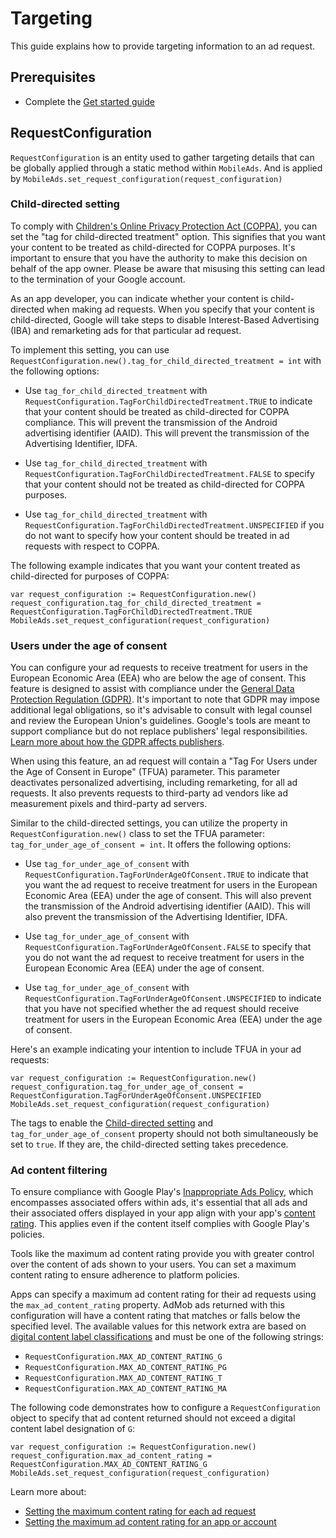 # Targeting
This guide explains how to provide targeting information to an ad request. 

## Prerequisites
- Complete the [Get started guide](../README.md)


## RequestConfiguration

`RequestConfiguration` is an entity used to gather targeting details that can be globally applied through a static method within `MobileAds`. And is applied by `MobileAds.set_request_configuration(request_configuration)`

### Child-directed setting
To comply with [Children's Online Privacy Protection Act (COPPA)](https://www.ftc.gov/tips-advice/business-center/privacy-and-security/children%27s-privacy), you can set the "tag for child-directed treatment" option. This signifies that you want your content to be treated as child-directed for COPPA purposes. It's important to ensure that you have the authority to make this decision on behalf of the app owner. Please be aware that misusing this setting can lead to the termination of your Google account.

As an app developer, you can indicate whether your content is child-directed when making ad requests. When you specify that your content is child-directed, Google will take steps to disable Interest-Based Advertising (IBA) and remarketing ads for that particular ad request.

To implement this setting, you can use `RequestConfiguration.new().tag_for_child_directed_treatment = int` with the following options:

- Use `tag_for_child_directed_treatment` with `RequestConfiguration.TagForChildDirectedTreatment.TRUE` to indicate that your content should be treated as child-directed for COPPA compliance. This will prevent the transmission of the Android advertising identifier (AAID). This will prevent the transmission of the Advertising Identifier, IDFA.

- Use `tag_for_child_directed_treatment` with `RequestConfiguration.TagForChildDirectedTreatment.FALSE` to specify that your content should not be treated as child-directed for COPPA purposes.

- Use `tag_for_child_directed_treatment` with `RequestConfiguration.TagForChildDirectedTreatment.UNSPECIFIED` if you do not want to specify how your content should be treated in ad requests with respect to COPPA.

The following example indicates that you want your content treated as child-directed for purposes of COPPA:

```gdscript
var request_configuration := RequestConfiguration.new()
request_configuration.tag_for_child_directed_treatment = RequestConfiguration.TagForChildDirectedTreatment.TRUE
MobileAds.set_request_configuration(request_configuration)
```

### Users under the age of consent

You can configure your ad requests to receive treatment for users in the European Economic Area (EEA) who are below the age of consent. This feature is designed to assist with compliance under the [General Data Protection Regulation (GDPR)](https://eur-lex.europa.eu/legal-content/EN/TXT/?uri=CELEX:32016R0679). It's important to note that GDPR may impose additional legal obligations, so it's advisable to consult with legal counsel and review the European Union's guidelines. Google's tools are meant to support compliance but do not replace publishers' legal responsibilities. [Learn more about how the GDPR affects publishers](https://support.google.com/admob/answer/7666366).

When using this feature, an ad request will contain a "Tag For Users under the Age of Consent in Europe" (TFUA) parameter. This parameter deactivates personalized advertising, including remarketing, for all ad requests. It also prevents requests to third-party ad vendors like ad measurement pixels and third-party ad servers.

Similar to the child-directed settings, you can utilize the property in `RequestConfiguration.new()` class to set the TFUA parameter: `tag_for_under_age_of_consent = int`. It offers the following options:

- Use `tag_for_under_age_of_consent` with `RequestConfiguration.TagForUnderAgeOfConsent.TRUE` to indicate that you want the ad request to receive treatment for users in the European Economic Area (EEA) under the age of consent. This will also prevent the transmission of the Android advertising identifier (AAID). This will also prevent the transmission of the Advertising Identifier, IDFA.

- Use `tag_for_under_age_of_consent` with `RequestConfiguration.TagForUnderAgeOfConsent.FALSE` to specify that you do not want the ad request to receive treatment for users in the European Economic Area (EEA) under the age of consent.

- Use `tag_for_under_age_of_consent` with `RequestConfiguration.TagForUnderAgeOfConsent.UNSPECIFIED` to indicate that you have not specified whether the ad request should receive treatment for users in the European Economic Area (EEA) under the age of consent.

Here's an example indicating your intention to include TFUA in your ad requests:

```gdscript
var request_configuration := RequestConfiguration.new()
request_configuration.tag_for_under_age_of_consent = RequestConfiguration.TagForUnderAgeOfConsent.UNSPECIFIED
MobileAds.set_request_configuration(request_configuration)
```

The tags to enable the [Child-directed setting](#child-directed-setting) and `tag_for_under_age_of_consent` property should not both simultaneously be set to `true`. If they are, the child-directed setting takes precedence.


### Ad content filtering

To ensure compliance with Google Play's [Inappropriate Ads Policy](https://support.google.com/googleplay/android-developer/answer/9857753#zippy=%2Cexamples-of-common-violations), which encompasses associated offers within ads, it's essential that all ads and their associated offers displayed in your app align with your app's [content rating](https://support.google.com/googleplay/android-developer/answer/9898843). This applies even if the content itself complies with Google Play's policies.

Tools like the maximum ad content rating provide you with greater control over the content of ads shown to your users. You can set a maximum content rating to ensure adherence to platform policies.

Apps can specify a maximum ad content rating for their ad requests using the `max_ad_content_rating` property. AdMob ads returned with this configuration will have a content rating that matches or falls below the specified level. The available values for this network extra are based on [digital content label classifications](https://support.google.com/admob/answer/7562142) and must be one of the following strings:

- `RequestConfiguration.MAX_AD_CONTENT_RATING_G`
- `RequestConfiguration.MAX_AD_CONTENT_RATING_PG`
- `RequestConfiguration.MAX_AD_CONTENT_RATING_T`
- `RequestConfiguration.MAX_AD_CONTENT_RATING_MA`

The following code demonstrates how to configure a `RequestConfiguration` object to specify that ad content returned should not exceed a digital content label designation of `G`:

```gdscript
var request_configuration := RequestConfiguration.new()
request_configuration.max_ad_content_rating = RequestConfiguration.MAX_AD_CONTENT_RATING_G
MobileAds.set_request_configuration(request_configuration)
```

Learn more about:

- [Setting the maximum content rating for each ad request](https://support.google.com/admob/answer/10477886)
- [Setting the maximum ad content rating for an app or account](https://support.google.com/admob/answer/7562142)

